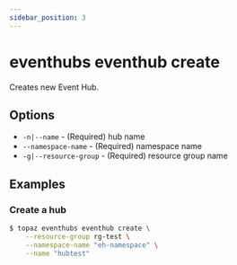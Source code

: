 ```yaml
---
sidebar_position: 3
---
```


# eventhubs eventhub create

Creates new Event Hub.

## Options
* `-n|--name` - (Required) hub name
* `--namespace-name` - (Required) namespace name
* `-g|--resource-group` - (Required) resource group name

## Examples

### Create a hub
```bash
$ topaz eventhubs eventhub create \
    --resource-group rg-test \
    --namespace-name "eh-namespace" \
    --name "hubtest"
```